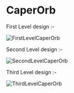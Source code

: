 # CaperOrb

First Level design :-

![FirstLevelCaperOrb](https://user-images.githubusercontent.com/84356050/178349228-e4a54b6c-9ac7-4850-8115-373744beb595.jpg)

Second Level design :-

![SecondLevelCaperOrb](https://user-images.githubusercontent.com/84356050/178349409-1abc1ec2-1c31-4854-9001-780fe47191e4.png)

Third Level design :-

![ThirdLevelCaperOrb](https://user-images.githubusercontent.com/84356050/178349574-aa350911-e7ea-4cf0-b205-d9d1184965b4.png)
